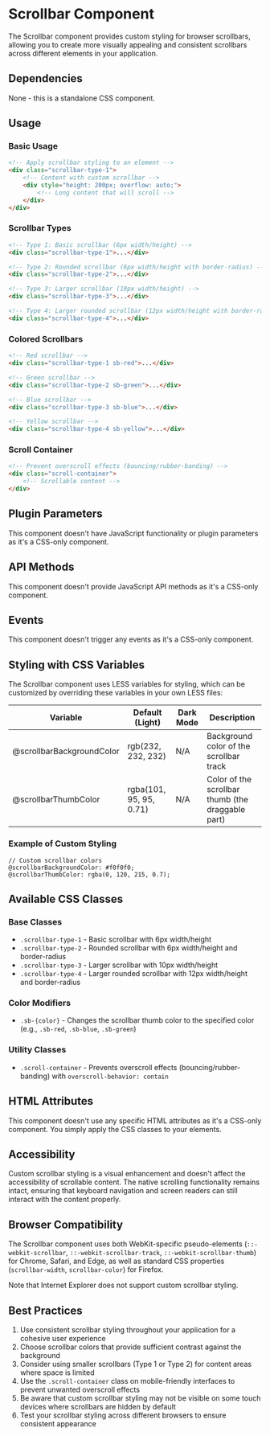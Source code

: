 # Scrollbar Component

The Scrollbar component provides custom styling for browser scrollbars, allowing you to create more visually appealing and consistent scrollbars across different elements in your application.

## Dependencies

None - this is a standalone CSS component.

## Usage

### Basic Usage

```html
<!-- Apply scrollbar styling to an element -->
<div class="scrollbar-type-1">
    <!-- Content with custom scrollbar -->
    <div style="height: 200px; overflow: auto;">
        <!-- Long content that will scroll -->
    </div>
</div>
```

### Scrollbar Types

```html
<!-- Type 1: Basic scrollbar (6px width/height) -->
<div class="scrollbar-type-1">...</div>

<!-- Type 2: Rounded scrollbar (6px width/height with border-radius) -->
<div class="scrollbar-type-2">...</div>

<!-- Type 3: Larger scrollbar (10px width/height) -->
<div class="scrollbar-type-3">...</div>

<!-- Type 4: Larger rounded scrollbar (12px width/height with border-radius) -->
<div class="scrollbar-type-4">...</div>
```

### Colored Scrollbars

```html
<!-- Red scrollbar -->
<div class="scrollbar-type-1 sb-red">...</div>

<!-- Green scrollbar -->
<div class="scrollbar-type-2 sb-green">...</div>

<!-- Blue scrollbar -->
<div class="scrollbar-type-3 sb-blue">...</div>

<!-- Yellow scrollbar -->
<div class="scrollbar-type-4 sb-yellow">...</div>
```

### Scroll Container

```html
<!-- Prevent overscroll effects (bouncing/rubber-banding) -->
<div class="scroll-container">
    <!-- Scrollable content -->
</div>
```

## Plugin Parameters

This component doesn't have JavaScript functionality or plugin parameters as it's a CSS-only component.

## API Methods

This component doesn't provide JavaScript API methods as it's a CSS-only component.

## Events

This component doesn't trigger any events as it's a CSS-only component.

## Styling with CSS Variables

The Scrollbar component uses LESS variables for styling, which can be customized by overriding these variables in your own LESS files:

| Variable | Default (Light) | Dark Mode | Description |
| -------- | --------------- | --------- | ----------- |
| @scrollbarBackgroundColor | rgb(232, 232, 232) | N/A | Background color of the scrollbar track |
| @scrollbarThumbColor | rgba(101, 95, 95, 0.71) | N/A | Color of the scrollbar thumb (the draggable part) |

### Example of Custom Styling

```less
// Custom scrollbar colors
@scrollbarBackgroundColor: #f0f0f0;
@scrollbarThumbColor: rgba(0, 120, 215, 0.7);
```

## Available CSS Classes

### Base Classes
- `.scrollbar-type-1` - Basic scrollbar with 6px width/height
- `.scrollbar-type-2` - Rounded scrollbar with 6px width/height and border-radius
- `.scrollbar-type-3` - Larger scrollbar with 10px width/height
- `.scrollbar-type-4` - Larger rounded scrollbar with 12px width/height and border-radius

### Color Modifiers
- `.sb-{color}` - Changes the scrollbar thumb color to the specified color (e.g., `.sb-red`, `.sb-blue`, `.sb-green`)

### Utility Classes
- `.scroll-container` - Prevents overscroll effects (bouncing/rubber-banding) with `overscroll-behavior: contain`

## HTML Attributes

This component doesn't use any specific HTML attributes as it's a CSS-only component. You simply apply the CSS classes to your elements.

## Accessibility

Custom scrollbar styling is a visual enhancement and doesn't affect the accessibility of scrollable content. The native scrolling functionality remains intact, ensuring that keyboard navigation and screen readers can still interact with the content properly.

## Browser Compatibility

The Scrollbar component uses both WebKit-specific pseudo-elements (`::-webkit-scrollbar`, `::-webkit-scrollbar-track`, `::-webkit-scrollbar-thumb`) for Chrome, Safari, and Edge, as well as standard CSS properties (`scrollbar-width`, `scrollbar-color`) for Firefox.

Note that Internet Explorer does not support custom scrollbar styling.

## Best Practices

1. Use consistent scrollbar styling throughout your application for a cohesive user experience
2. Choose scrollbar colors that provide sufficient contrast against the background
3. Consider using smaller scrollbars (Type 1 or Type 2) for content areas where space is limited
4. Use the `.scroll-container` class on mobile-friendly interfaces to prevent unwanted overscroll effects
5. Be aware that custom scrollbar styling may not be visible on some touch devices where scrollbars are hidden by default
6. Test your scrollbar styling across different browsers to ensure consistent appearance
